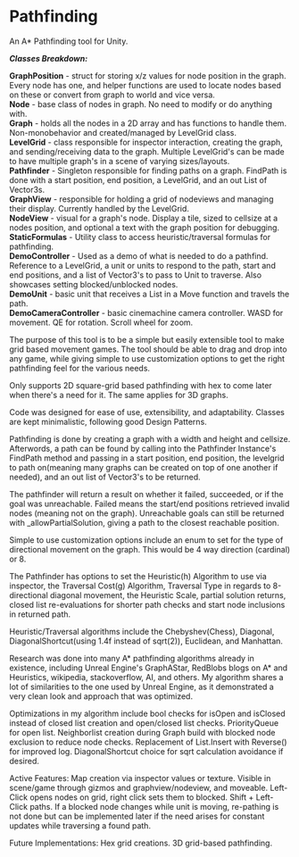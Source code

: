 # Pathfinding

An A* Pathfinding tool for Unity.

**_Classes Breakdown:_**<br />

**GraphPosition** - struct for storing x/z values for node position in the graph. Every node has one, and helper functions are used to locate nodes based on these or convert from graph to world and vice versa.<br />
**Node** - base class of nodes in graph. No need to modify or do anything with.<br />
**Graph** - holds all the nodes in a 2D array and has functions to handle them. Non-monobehavior and created/managed by LevelGrid class.<br />
**LevelGrid** - class responsible for inspector interaction, creating the graph, and sending/receiving data to the graph. Multiple LevelGrid's can be made to have multiple graph's in a scene of varying sizes/layouts.<br />
**Pathfinder** - Singleton responsible for finding paths on a graph. FindPath is done with a start position, end position, a LevelGrid, and an out List of Vector3s.<br />
**GraphView** - responsible for holding a grid of nodeviews and managing their display. Currently handled by the LevelGrid.<br />
**NodeView** - visual for a graph's node. Display a tile, sized to cellsize at a nodes position, and optional a text with the graph position for debugging.<br />
**StaticFormulas** - Utility class to access heuristic/traversal formulas for pathfinding.<br />
**DemoController** - Used as a demo of what is needed to do a pathfind. Reference to a LevelGrid, a unit or units to respond to the path, start and end positions, and a list of Vector3's to pass to Unit to traverse. Also showcases setting blocked/unblocked nodes.<br />
**DemoUnit** - basic unit that receives a List<Vector3> in a Move function and travels the path.<br /> 
**DemoCameraController** - basic cinemachine camera controller. WASD for movement. QE for rotation. Scroll wheel for zoom.<br />

The purpose of this tool is to be a simple but easily extensible tool to make grid based movement games. The tool should be able to drag and drop into any game, while giving simple to use customization options to get the right pathfinding feel for the various needs.

Only supports 2D square-grid based pathfinding with hex to come later when there's a need for it. The same applies for 3D graphs.

Code was designed for ease of use, extensibility, and adaptability. Classes are kept minimalistic, following good Design Patterns.

Pathfinding is done by creating a graph with a width and height and cellsize. Afterwords, a path can be found by calling into the Pathfinder Instance's FindPath method and passing in a start position, end position, the levelgrid to path on(meaning many graphs can be created on top of one another if needed), and an out list of Vector3's to be returned.

The pathfinder will return a result on whether it failed, succeeded, or if the goal was unreachable. Failed means the start/end positions retrieved invalid nodes (meaning not on the graph). Unreachable goals can still be returned with _allowPartialSolution, giving a path to the closest reachable position.

Simple to use customization options include an enum to set for the type of directional movement on the graph. This would be 4 way direction (cardinal) or 8.

The Pathfinder has options to set the Heuristic(h) Algorithm to use via inspector, the Traversal Cost(g) Algorithm, Traversal Type in regards to 8-directional diagonal movement, the Heuristic Scale, partial solution returns, closed list re-evaluations for shorter path checks and start node inclusions in returned path.

Heuristic/Traversal algorithms include the Chebyshev(Chess), Diagonal, DiagonalShortcut(using 1.4f instead of sqrt(2)), Euclidean, and Manhattan.

Research was done into many A* pathfinding algorithms already in existence, including Unreal Engine's GraphAStar, RedBlobs blogs on A* and Heuristics, wikipedia, stackoverflow, AI, and others.
My algorithm shares a lot of similarities to the one used by Unreal Engine, as it demonstrated a very clean look and approach that was optimized.

Optimizations in my algorithm include bool checks for isOpen and isClosed instead of closed list creation and open/closed list checks. PriorityQueue for open list. Neighborlist creation during Graph build with blocked node exclusion to reduce node checks. Replacement of List.Insert with Reverse() for improved log. DiagonalShortcut choice for sqrt calculation avoidance if desired. 

Active Features: Map creation via inspector values or texture. Visible in scene/game through gizmos and graphview/nodeview, and moveable. Left-Click opens nodes on grid, right click sets them to blocked. Shift + Left-Click paths. If a blocked node changes while unit is moving, re-pathing is not done but can be implemented later if the need arises for constant updates while traversing a found path.

Future Implementations: Hex grid creations. 3D grid-based pathfinding.
